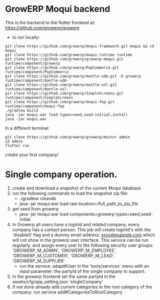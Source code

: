 # GrowERP Moqui backend

This is the backend to the flutter frontend at: https://github.com/growerp/growerp

- to run locally:
```
git clone https://github.com/growerp/moqui-framework.git moqui && cd moqui
git clone https://github.com/growerp/moqui-runtime runtime
git clone https://github.com/growerp/growerp-moqui.git runtime/component/growerp
git clone https://github.com/growerp/PopCommerce.git runtime/component/PopCommerce
git clone https://github.com/growerp/mantle-udm.git -b growerp runtime/component/mantle-udm
git clone https://github.com/growerp/mantle-usl.git runtime/component/mantle-usl
git clone https://github.com/growerp/SimpleScreens.git runtime/component/SimpleScreens
git clone https://github.com/growerp/moqui-fop.git runtime/component/moqui-fop
./gradlew build
java -jar moqui.war load types=seed,seed-initial,install
java -jar moqui.war
```

In a different terminal:
```
git clone https://github.com/growerp/growerp/master admin
cd admin
flutter run
```
create your first company!

# Single company operation.

1. create and download a snapshot of the current Moqui database
2. run the following commands to load the snapshot zip file:
    - ./gradlew cleandb
    - java -jar moqui.war load raw location=/full_path_to_zip_file
3.  get seed from growerp
    - java -jar moqui.war load components=growerp types=seed,seed-initial
4. In Growerp all users have a loginId and related company, every company has a contact person.
    This job will create loginId's with the 'disabled' flag and a dummy email address: xxxx@example.com
    which will not show in the growerp user interface. This service can be run regularly.
    and assign every user to the following security user groups:
    'GROWERP_M_ADMIN', 'GROWERP_M_EMPLOYEE', 'GROWERP_M_CUSTOMER', 'GROWERP_M_LEAD', 'GROWERP_M_SUPPLIER'
    - run the service: adapt#User  in the 'tools/services' menu with an input parameter: the partyId of the single company to support.
5. In the growerp frontend set the same partyId in the assets/cfg/app_setting.json 'singleCompany'
6. If not done already add current categories to the root category of the company: run service add#CategoriesToRootCategory


